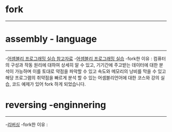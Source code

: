 # fork
***
# assembly - language
***
-<a href="https://asdf130700.github.io/asm_prog_ex/">어셈블리 프로그래밍 실습 참고자료</a>
-<a href="https://asdf130700.github.io/asm_prog_material/">어셈블리 프로그래밍 실습</a>
-fork한 이유 : 컴퓨터의 구성과 작동 원리에 대하여 상세히 알 수 있고, 기기간에 주고받는 데이터에 대한 분석이 가능하며
이를 토대로 약점을 파악할 수 있고 속도와 메모리의 낭비를 막을 수 있고 해당 프로그램의 취약점을 빠르게
분석 할 수 있는 어셈블리언어에 대한 코스와 강의 실습, 코드 예제가 있어 fork 하게 되었습니다.  

# reversing -enginnering
***
-<a href="https://asdf130700.github.io/awesome-reversing/">리버싱</a>
-fork한 이유 : 
